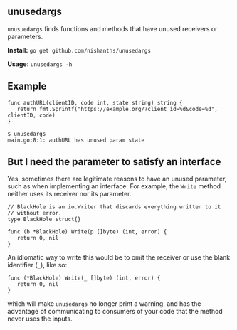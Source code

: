 ## unusedargs

`unusuedargs` finds functions and methods that have unused receivers or parameters.

__Install:__ `go get github.com/nishanths/unusedargs`

__Usage:__ `unusedargs -h`

## Example

```
func authURL(clientID, code int, state string) string {
   return fmt.Sprintf("https://example.org/?client_id=%d&code=%d", clientID, code)
}

$ unusedargs
main.go:8:1: authURL has unused param state
```

## But I need the parameter to satisfy an interface

Yes, sometimes there are legitimate reasons to have an unused parameter, such as when
implementing an interface. For example, the `Write` method neither uses its receiver nor
its parameter.

```
// BlackHole is an io.Writer that discards everything written to it
// without error.
type BlackHole struct{}

func (b *BlackHole) Write(p []byte) (int, error) {
   return 0, nil
}
```

An idiomatic way to write this would be to omit the receiver or
use the blank identifier (`_`), like so:

```
func (*BlackHole) Write(_ []byte) (int, error) {
   return 0, nil
}
```

which will make `unusedargs` no longer print a warning, and has the advantage 
of communicating to consumers of your code that the method never uses the inputs.
